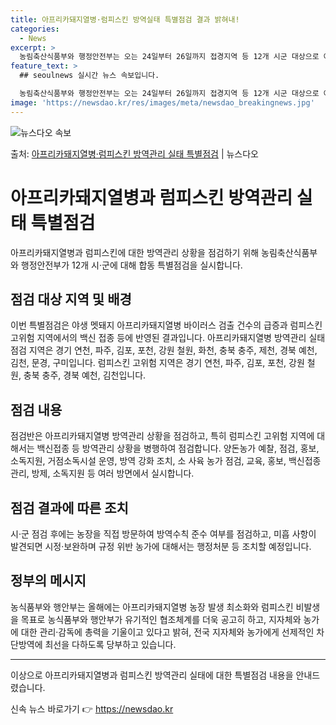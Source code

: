 ```yaml
---
title: 아프리카돼지열병·럼피스킨 방역실태 특별점검 결과 밝혀내!
categories:
  - News
excerpt: >
  농림축산식품부와 행정안전부는 오는 24일부터 26일까지 접경지역 등 12개 시군 대상으로 아프리카돼지열병, …
feature_text: >
  ## seoulnews 실시간 뉴스 속보입니다.

  농림축산식품부와 행정안전부는 오는 24일부터 26일까지 접경지역 등 12개 시군 대상으로 아프리카돼지열병, …
image: 'https://newsdao.kr/res/images/meta/newsdao_breakingnews.jpg'
---
```


![뉴스다오 속보](https://newsdao.kr/res/images/meta/newsdao_breakingnews.jpg)

<p>출처: <a href="https://newsdao.kr/3646" rel="dofollow">아프리카돼지열병·럼피스킨 방역관리 실태 특별점검</a> | 뉴스다오</p>

<h1>아프리카돼지열병과 럼피스킨 방역관리 실태 특별점검</h1>

<p data-ke-size="size16">아프리카돼지열병과 럼피스킨에 대한 방역관리 상황을 점검하기 위해 농림축산식품부와 행정안전부가 12개 시·군에 대해 합동 특별점검을 실시합니다.</p>

<h2 data-ke-size="size26">점검 대상 지역 및 배경</h2>
<p data-ke-size="size16">이번 특별점검은 야생 멧돼지 아프리카돼지열병 바이러스 검출 건수의 급증과 럼피스킨 고위험 지역에서의 백신 접종 등에 반영된 결과입니다. 아프리카돼지열병 방역관리 실태 점검 지역은 경기 연천, 파주, 김포, 포천, 강원 철원, 화천, 충북 충주, 제천, 경북 예천, 김천, 문경, 구미입니다. 럼피스킨 고위험 지역은 경기 연천, 파주, 김포, 포천, 강원 철원, 충북 충주, 경북 예천, 김천입니다.</p>

<h2 data-ke-size="size26">점검 내용</h2>
<p data-ke-size="size16">점검반은 아프리카돼지열병 방역관리 상황을 점검하고, 특히 럼피스킨 고위험 지역에 대해서는 백신접종 등 방역관리 상황을 병행하여 점검합니다. 양돈농가 예찰, 점검, 홍보, 소독지원, 거점소독시설 운영, 방역 강화 조치, 소 사육 농가 점검, 교육, 홍보, 백신접종 관리, 방제, 소독지원 등 여러 방면에서 실시합니다.</p>

<h2 data-ke-size="size26">점검 결과에 따른 조치</h2>
<p data-ke-size="size16">시·군 점검 후에는 농장을 직접 방문하여 방역수칙 준수 여부를 점검하고, 미흡 사항이 발견되면 시정·보완하며 규정 위반 농가에 대해서는 행정처분 등 조치할 예정입니다.</p>

<h2 data-ke-size="size26">정부의 메시지</h2>
<p data-ke-size="size16">농식품부와 행안부는 올해에는 아프리카돼지열병 농장 발생 최소화와 럼피스킨 비발생을 목표로 농식품부와 행안부가 유기적인 협조체계를 더욱 공고히 하고, 지자체와 농가에 대한 관리·감독에 총력을 기울이고 있다고 밝혀, 전국 지자체와 농가에게 선제적인 차단방역에 최선을 다하도록 당부하고 있습니다.</p>

<hr>
<p data-ke-size="size16">이상으로 아프리카돼지열병과 럼피스킨 방역관리 실태에 대한 특별점검 내용을 안내드렸습니다.</p> 

신속 뉴스 바로가기 👉 <a href="https://newsdao.kr" rel="dofollow">https://newsdao.kr</a>


